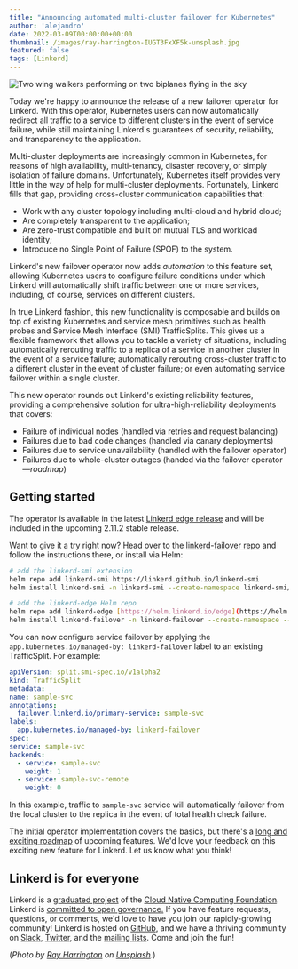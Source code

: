 ```yaml
---
title: "Announcing automated multi-cluster failover for Kubernetes"
author: 'alejandro'
date: 2022-03-09T00:00:00+00:00
thumbnail: /images/ray-harrington-IUGT3FxXF5k-unsplash.jpg
featured: false
tags: [Linkerd]
---
```


![Two wing walkers performing on two biplanes flying in the sky](/images/ray-harrington-IUGT3FxXF5k-unsplash.jpg)

Today we're happy to announce the release of a new failover operator for
Linkerd. With this operator, Kubernetes users can now automatically redirect all
traffic to a service to different clusters in the event of service failure,
while still maintaining Linkerd's guarantees of security, reliability, and
transparency to the application.

Multi-cluster deployments are increasingly common in Kubernetes, for reasons of
high availability, multi-tenancy, disaster recovery, or simply isolation of
failure domains. Unfortunately, Kubernetes itself provides very little in the
way of help for multi-cluster deployments. Fortunately, Linkerd fills that gap,
providing cross-cluster communication capabilities that:

* Work with any cluster topology including multi-cloud and hybrid cloud;
* Are completely transparent to the application;
* Are zero-trust compatible and built on mutual TLS and workload identity;
* Introduce no Single Point of Failure (SPOF) to the system.

Linkerd's new failover operator now adds _automation_ to this feature set,
allowing Kubernetes users to configure failure conditions under which Linkerd
will automatically shift traffic between one or more services, including, of
course, services on different clusters.

In true Linkerd fashion, this new functionality is composable and builds on top
of existing Kubernetes and service mesh primitives such as health probes and
Service Mesh Interface (SMI) TrafficSplits. This gives us a flexible framework
that allows you to tackle a variety of situations, including automatically
rerouting traffic to a replica of a service in another cluster in the event of a
service failure; automatically rerouting cross-cluster traffic to a different
cluster in the event of cluster failure; or even automating service failover
within a single cluster.

This new operator rounds out Linkerd's existing reliability features, providing
a comprehensive solution for ultra-high-reliability deployments that covers:

* Failure of individual nodes (handled via retries and request balancing)
* Failures due to bad code changes (handled via canary deployments)
* Failures due to service unavailability (handled with the failover operator)
* Failures due to whole-cluster outages (handed via the failover operator—_roadmap_)

## Getting started

The operator is available in the latest [Linkerd edge
release](https://linkerd.io/edge/) and will be included in the upcoming 2.11.2
stable release.

Want to give it a try right now? Head over to the [linkerd-failover
repo](https://github.com/linkerd/linkerd-failover) and follow the instructions
there, or install via Helm:

```bash
# add the linkerd-smi extension
helm repo add linkerd-smi https://linkerd.github.io/linkerd-smi
helm install linkerd-smi -n linkerd-smi --create-namespace linkerd-smi/linkerd-smi

# add the linkerd-edge Helm repo
helm repo add linkerd-edge [https://helm.linkerd.io/edge](https://helm.linkerd.io/edge)
helm install linkerd-failover -n linkerd-failover --create-namespace --devel linkerd-edge/linkerd-failover
```

You can now configure service failover by applying the
`app.kubernetes.io/managed-by: linkerd-failover` label to an existing
TrafficSplit. For example:

```yaml
apiVersion: split.smi-spec.io/v1alpha2
kind: TrafficSplit
metadata:
name: sample-svc
annotations:
  failover.linkerd.io/primary-service: sample-svc
labels:
  app.kubernetes.io/managed-by: linkerd-failover
spec:
service: sample-svc
backends:
  - service: sample-svc
    weight: 1
  - service: sample-svc-remote
    weight: 0
```

In this example, traffic to `sample-svc` service will automatically failover
from the local cluster to the replica in the event of total health check
failure.

The initial operator implementation covers the basics, but there's a [long and
exciting roadmap](https://github.com/linkerd/linkerd-failover/issues) of
upcoming features. We'd love your feedback on this exciting new feature for
Linkerd. Let us know what you think!

## Linkerd is for everyone

Linkerd is a [graduated project](/2021/07/28/announcing-cncf-graduation/) of the
[Cloud Native Computing Foundation](https://cncf.io/). Linkerd is [committed to
open
governance.](https://linkerd.io/2019/10/03/linkerds-commitment-to-open-governance/)
If you have feature requests, questions, or comments, we'd love to have you join
our rapidly-growing community! Linkerd is hosted on
[GitHub](https://github.com/linkerd/), and we have a thriving community on
[Slack](https://slack.linkerd.io/), [Twitter](https://twitter.com/linkerd), and
the [mailing lists](https://linkerd.io/2/get-involved/). Come and join the fun!

(*Photo by [Ray Harrington](https://unsplash.com/@raymondo600?utm_source=unsplash&utm_medium=referral&utm_content=creditCopyText)
on
[Unsplash](https://unsplash.com/?utm_source=unsplash&utm_medium=referral&utm_content=creditCopyText).*)
